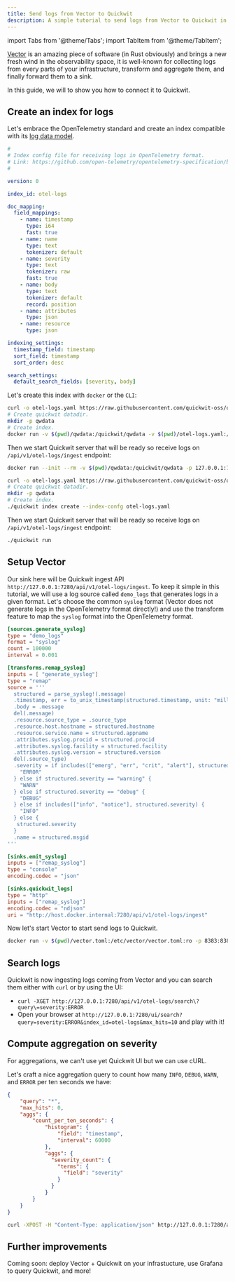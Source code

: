```yaml
---
title: Send logs from Vector to Quickwit
description: A simple tutorial to send logs from Vector to Quickwit in a few minutes.
---
```


import Tabs from '@theme/Tabs';
import TabItem from '@theme/TabItem';

[Vector](https://vector.dev/) is an amazing piece of software (in Rust obviously) and brings a new fresh wind in the observability space,
it is well-known for collecting logs from every parts of your infrastructure, transform and aggregate them, and finally forward them to a sink.

In this guide, we will to show you how to connect it to Quickwit.

## Create an index for logs

Let's embrace the OpenTelemetry standard and create an index compatible with its [log data model](https://github.com/open-telemetry/opentelemetry-specification/blob/main/specification/logs/data-model.md).

```yaml title="index-config.yaml"
#
# Index config file for receiving logs in OpenTelemetry format.
# Link: https://github.com/open-telemetry/opentelemetry-specification/blob/main/specification/logs/data-model.md
#

version: 0

index_id: otel-logs

doc_mapping:
  field_mappings:
    - name: timestamp
      type: i64
      fast: true
    - name: name
      type: text
      tokenizer: default
    - name: severity
      type: text
      tokenizer: raw
      fast: true
    - name: body
      type: text
      tokenizer: default
      record: position
    - name: attributes
      type: json
    - name: resource
      type: json

indexing_settings:
  timestamp_field: timestamp
  sort_field: timestamp
  sort_order: desc

search_settings:
  default_search_fields: [severity, body]
```

Let's create this index with `docker` or the `CLI`:

<Tabs>

<TabItem value="docker" label="Docker">

```bash
curl -o otel-logs.yaml https://raw.githubusercontent.com/quickwit-oss/quickwit/main/config/tutorials/otel-logs/index-config.yaml
# Create quickwit datadir.
mkdir -p qwdata
# Create index.
docker run -v $(pwd)/qwdata:/quickwit/qwdata -v $(pwd)/otel-logs.yaml:/quickwit/index-config.yaml quickwit/quickwit index create --index-config /quickwit/index-config.yaml
```

Then we start Quickwit server that will be ready so receive logs on `/api/v1/otel-logs/ingest` endpoint:
```bash
docker run --init --rm -v $(pwd)/qwdata:/quickwit/qwdata -p 127.0.0.1:7280:7280 quickwit/quickwit run
```

</TabItem>

<TabItem value="cli" label="CLI">

```bash
curl -o otel-logs.yaml https://raw.githubusercontent.com/quickwit-oss/quickwit/main/config/tutorials/otel-logs/index-config.yaml
# Create quickwit datadir.
mkdir -p qwdata
# Create index.
./quickwit index create --index-confg otel-logs.yaml
```

Then we start Quickwit server that will be ready so receive logs on `/api/v1/otel-logs/ingest` endpoint:

```bash
./quickwit run
```

</TabItem>

</Tabs>


## Setup Vector

Our sink here will be Quickwit ingest API `http://127.0.0.1:7280/api/v1/otel-logs/ingest`.
To keep it simple in this tutorial, we will use a log source called `demo_logs` that generates logs in a given format. Let's choose the common `syslog` format
(Vector does not generate logs in the OpenTelemetry format directly!) and use the transform feature to map the `syslog` format into the OpenTelemetry format.  


```toml title=vector.toml
[sources.generate_syslog]
type = "demo_logs"
format = "syslog"
count = 100000
interval = 0.001

[transforms.remap_syslog]
inputs = [ "generate_syslog"]
type = "remap"
source = '''
  structured = parse_syslog!(.message)
  .timestamp, err = to_unix_timestamp(structured.timestamp, unit: "milliseconds")
  .body = .message
  del(.message)
  .resource.source_type = .source_type
  .resource.host.hostname = structured.hostname
  .resource.service.name = structured.appname
  .attributes.syslog.procid = structured.procid
  .attributes.syslog.facility = structured.facility
  .attributes.syslog.version = structured.version
  del(.source_type)
  .severity = if includes(["emerg", "err", "crit", "alert"], structured.severity) {
    "ERROR"
  } else if structured.severity == "warning" {
    "WARN"
  } else if structured.severity == "debug" {
    "DEBUG"
  } else if includes(["info", "notice"], structured.severity) {
    "INFO"
  } else {
   structured.severity
  }
  .name = structured.msgid
'''

[sinks.emit_syslog]
inputs = ["remap_syslog"]
type = "console"
encoding.codec = "json"

[sinks.quickwit_logs]
type = "http"
inputs = ["remap_syslog"]
encoding.codec = "ndjson"
uri = "http://host.docker.internal:7280/api/v1/otel-logs/ingest"
```

Now let's start Vector to start send logs to Quickwit.

```bash
docker run -v $(pwd)/vector.toml:/etc/vector/vector.toml:ro -p 8383:8383 --add-host=host.docker.internal:host-gateway timberio/vector:0.21.2-distroless-libc
```

## Search logs

Quickwit is now ingesting logs coming from Vector and you can search them either with `curl` or by using the UI:
- `curl -XGET http://127.0.0.1:7280/api/v1/otel-logs/search\?query\=severity:ERROR`
- Open your browser at `http://127.0.0.1:7280/ui/search?query=severity:ERROR&index_id=otel-logs&max_hits=10` and play with it!


## Compute aggregation on severity

For aggregations, we can't use yet Quickwit UI but we can use cURL.

Let's craft a nice aggregation query to count how many `INFO`, `DEBUG`, `WARN`, and `ERROR` per ten seconds we have:

```json title=aggregation-query.json
{
    "query": "*",
    "max_hits": 0,
    "aggs": {
        "count_per_ten_seconds": {
            "histogram": {
                "field": "timestamp",
                "interval": 60000
            },
            "aggs": {
              "severity_count": {
                "terms": {
                  "field": "severity"
                }
              }
            }
        }
    }
}
```

```bash
curl -XPOST -H "Content-Type: application/json" http://127.0.0.1:7280/api/v1/otel-logs/search --data @aggregation-query.json
```

## Further improvements

Coming soon: deploy Vector + Quickwit on your infrastucture, use Grafana to query Quickwit, and more!
